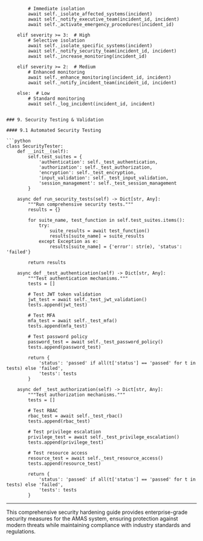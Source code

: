             # Immediate isolation
            await self._isolate_affected_systems(incident)
            await self._notify_executive_team(incident_id, incident)
            await self._activate_emergency_procedures(incident_id)
        
        elif severity >= 3:  # High
            # Selective isolation
            await self._isolate_specific_systems(incident)
            await self._notify_security_team(incident_id, incident)
            await self._increase_monitoring(incident_id)
        
        elif severity >= 2:  # Medium
            # Enhanced monitoring
            await self._enhance_monitoring(incident_id, incident)
            await self._notify_incident_team(incident_id, incident)
        
        else:  # Low
            # Standard monitoring
            await self._log_incident(incident_id, incident)
```

### 9. Security Testing & Validation

#### 9.1 Automated Security Testing

```python
class SecurityTester:
    def __init__(self):
        self.test_suites = {
            'authentication': self._test_authentication,
            'authorization': self._test_authorization,
            'encryption': self._test_encryption,
            'input_validation': self._test_input_validation,
            'session_management': self._test_session_management
        }
    
    async def run_security_tests(self) -> Dict[str, Any]:
        """Run comprehensive security tests."""
        results = {}
        
        for suite_name, test_function in self.test_suites.items():
            try:
                suite_results = await test_function()
                results[suite_name] = suite_results
            except Exception as e:
                results[suite_name] = {'error': str(e), 'status': 'failed'}
        
        return results
    
    async def _test_authentication(self) -> Dict[str, Any]:
        """Test authentication mechanisms."""
        tests = []
        
        # Test JWT token validation
        jwt_test = await self._test_jwt_validation()
        tests.append(jwt_test)
        
        # Test MFA
        mfa_test = await self._test_mfa()
        tests.append(mfa_test)
        
        # Test password policy
        password_test = await self._test_password_policy()
        tests.append(password_test)
        
        return {
            'status': 'passed' if all(t['status'] == 'passed' for t in tests) else 'failed',
            'tests': tests
        }
    
    async def _test_authorization(self) -> Dict[str, Any]:
        """Test authorization mechanisms."""
        tests = []
        
        # Test RBAC
        rbac_test = await self._test_rbac()
        tests.append(rbac_test)
        
        # Test privilege escalation
        privilege_test = await self._test_privilege_escalation()
        tests.append(privilege_test)
        
        # Test resource access
        resource_test = await self._test_resource_access()
        tests.append(resource_test)
        
        return {
            'status': 'passed' if all(t['status'] == 'passed' for t in tests) else 'failed',
            'tests': tests
        }
```

---

This comprehensive security hardening guide provides enterprise-grade security measures for the AMAS system, ensuring protection against modern threats while maintaining compliance with industry standards and regulations.
